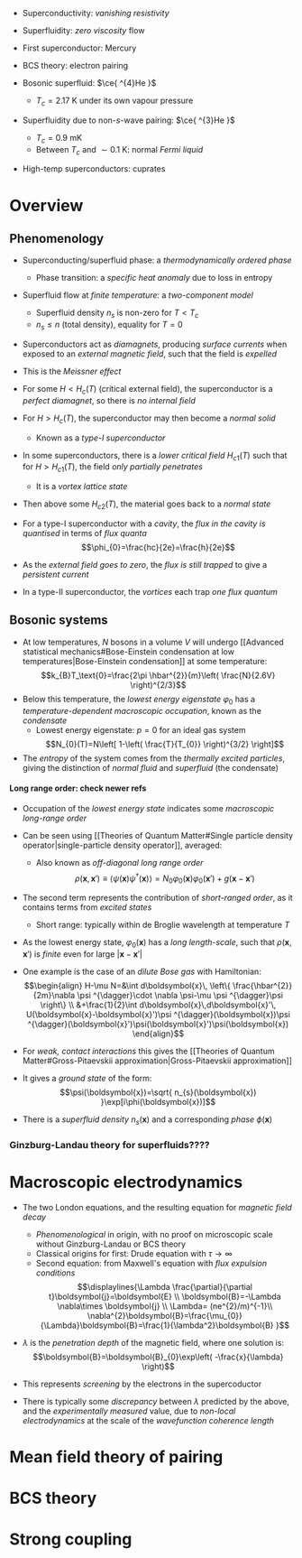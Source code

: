 - Superconductivity: _vanishing resistivity_
- Superfluidity: _zero viscosity_ flow

- First superconductor: Mercury
- BCS theory: electron pairing
- Bosonic superfluid: $\ce{ ^{4}He }$
	- $T_{c}=2.17\text{ K}$ under its own vapour pressure
- Superfluidity due to non-$s$-wave pairing: $\ce{ ^{3}He }$
	- $T_{c}=0.9\text{ mK}$
	- Between $T_{c}$ and $\sim 0.1 \text{ K}$: normal _Fermi liquid_
- High-temp superconductors: cuprates

# Overview
## Phenomenology
- Superconducting/superfluid phase: a _thermodynamically ordered phase_
	- Phase transition: a _specific heat anomaly_ due to loss in entropy

- Superfluid flow at _finite temperature_: a _two-component model_
	- Superfluid density $n_s$ is non-zero for $T<T_{c}$
	- $n_{s}\leq n$ (total density), equality for $T=0$

- Superconductors act as _diamagnets_, producing _surface currents_ when exposed to an _external magnetic field_, such that the field is _expelled_
- This is the _Meissner effect_
- For some $H<H_{c}(T)$ (critical external field), the superconductor is a _perfect diamagnet_, so there is _no internal field_
- For $H>H_{c}(T)$, the superconductor may then become a _normal solid_
	- Known as a _type-I superconductor_

- In some superconductors, there is a _lower critical field_ $H_{c1}(T)$ such that for $H>H_{c1}(T)$, the field _only partially penetrates_
	- It is a _vortex lattice state_
- Then above some $H_{c2}(T)$, the material goes back to a _normal state_

- For a type-I superconductor with a _cavity_, the _flux in the cavity is quantised_ in terms of _flux quanta_
$$\phi_{0}=\frac{hc}{2e}=\frac{h}{2e}$$
- As the _external field goes to zero_, the _flux is still trapped_ to give a _persistent current_
- In a type-II superconductor, the _vortices_ each trap _one flux quantum_

## Bosonic systems
- At low temperatures, $N$ bosons in a volume $V$ will undergo [[Advanced statistical mechanics#Bose-Einstein condensation at low temperatures|Bose-Einstein condensation]] at some temperature:
$$k_{B}T_\text{0}=\frac{2\pi \hbar^{2}}{m}\left( \frac{N}{2.6V} \right)^{2/3}$$
- Below this temperature, the _lowest energy eigenstate_ $\varphi_{0}$ has a _temperature-dependent macroscopic occupation_, known as the _condensate_
	- Lowest energy eigenstate: $p=0$ for an ideal gas system
$$N_{0}(T)=N\left[ 1-\left( \frac{T}{T_{0}} \right)^{3/2} \right]$$
- The _entropy_ of the system comes from the _thermally excited particles_, giving the distinction of _normal fluid_ and _superfluid_ (the condensate)

#### Long range order: check newer refs
- Occupation of the _lowest energy state_ indicates some _macroscopic long-range order_
- Can be seen using [[Theories of Quantum Matter#Single particle density operator|single-particle density operator]], averaged:
	- Also known as _off-diagonal long range order_
$$\rho(\boldsymbol{x},\boldsymbol{x}')\equiv \langle \psi(\boldsymbol{x})\psi ^{\dagger}(\boldsymbol{x}) \rangle = N_{0}\varphi_{0}(\boldsymbol{x})\varphi_{0}(\boldsymbol{x}')+g(\boldsymbol{x}-\boldsymbol{x}')$$
- The second term represents the contribution of _short-ranged order_, as it contains terms from _excited states_
	- Short range: typically within de Broglie wavelength at temperature $T$
- As the lowest energy state, $\varphi_{0}(\boldsymbol{x})$ has a _long length-scale_, such that $\rho(\boldsymbol{x},\boldsymbol{x}')$ is _finite_ even for large $|\boldsymbol{x}-\boldsymbol{x}'|$

- One example is the case of an _dilute Bose gas_ with Hamiltonian:
$$\begin{align}
H-\mu N=&\int d\boldsymbol{x}\, \left\{ \frac{\hbar^{2}}{2m}\nabla \psi ^{\dagger}\cdot \nabla \psi-\mu \psi ^{\dagger}\psi \right\} \\
&+\frac{1}{2}\int d\boldsymbol{x}\,d\boldsymbol{x}'\, U(\boldsymbol{x}-\boldsymbol{x}')\psi ^{\dagger}(\boldsymbol{x})\psi ^{\dagger}(\boldsymbol{x}')\psi(\boldsymbol{x}')\psi(\boldsymbol{x})
\end{align}$$
- For _weak, contact interactions_ this gives the [[Theories of Quantum Matter#Gross-Pitaevskii approximation|Gross-Pitaevskii approximation]]
- It gives a _ground state_ of the form:
$$\psi(\boldsymbol{x})=\sqrt{ n_{s}(\boldsymbol{x}) }\exp[i\phi(\boldsymbol{x})]$$
- There is a _superfluid density_ $n_{s}(\boldsymbol{x})$ and a corresponding _phase_ $\phi(\boldsymbol{x})$

### Ginzburg-Landau theory for superfluids????

# Macroscopic electrodynamics
- The two London equations, and the resulting equation for _magnetic field decay_
	- _Phenomenological_ in origin, with no proof on microscopic scale without Ginzburg-Landau or BCS theory
	- Classical origins for first: Drude equation with $\tau\to \infty$
	- Second equation: from Maxwell's equation with _flux expulsion conditions_
$$\displaylines{\Lambda \frac{\partial}{\partial t}\boldsymbol{j}=\boldsymbol{E} \\ \boldsymbol{B}=-\Lambda \nabla\times \boldsymbol{j} \\ \Lambda= (ne^{2}/m)^{-1}\\ \nabla^{2}\boldsymbol{B}=\frac{\mu_{0}}{\Lambda}\boldsymbol{B}=\frac{1}{\lambda^2}\boldsymbol{B} }$$
- $\lambda$ is the _penetration depth_ of the magnetic field, where one solution is:
$$\boldsymbol{B}=\boldsymbol{B}_{0}\exp\left( -\frac{x}{\lambda} \right)$$
- This represents _screening_ by the electrons in the supercoductor

- There is typically some _discrepancy_ between $\lambda$ predicted by the above, and the _experimentally measured_ value, due to _non-local electrodynamics_ at the scale of the _wavefunction coherence length_


# Mean field theory of pairing

# BCS theory

# Strong coupling
